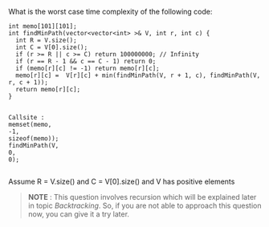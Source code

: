 <div class="markdown-content" id="problem-content">
<p>What is the worst case time complexity of the following code:</p>
<div class="language-cpp highlighter-rouge"><pre class="highlight"><code><span class="kt">int</span> <span class="n">memo</span><span class="p">[</span><span class="mi">101</span><span class="p">][</span><span class="mi">101</span><span class="p">];</span>
<span class="kt">int</span> <span class="nf">findMinPath</span><span class="p">(</span><span class="n">vector</span><span class="o">&lt;</span><span class="n">vector</span><span class="o">&lt;</span><span class="kt">int</span><span class="o">&gt;</span> <span class="o">&gt;&amp;</span> <span class="n">V</span><span class="p">,</span> <span class="kt">int</span> <span class="n">r</span><span class="p">,</span> <span class="kt">int</span> <span class="n">c</span><span class="p">)</span> <span class="p">{</span>
  <span class="kt">int</span> <span class="n">R</span> <span class="o">=</span> <span class="n">V</span><span class="p">.</span><span class="n">size</span><span class="p">();</span>
  <span class="kt">int</span> <span class="n">C</span> <span class="o">=</span> <span class="n">V</span><span class="p">[</span><span class="mi">0</span><span class="p">].</span><span class="n">size</span><span class="p">();</span>
  <span class="k">if</span> <span class="p">(</span><span class="n">r</span> <span class="o">&gt;=</span> <span class="n">R</span> <span class="o">||</span> <span class="n">c</span> <span class="o">&gt;=</span> <span class="n">C</span><span class="p">)</span> <span class="k">return</span> <span class="mi">100000000</span><span class="p">;</span> <span class="c1">// Infinity
</span>  <span class="k">if</span> <span class="p">(</span><span class="n">r</span> <span class="o">==</span> <span class="n">R</span> <span class="o">-</span> <span class="mi">1</span> <span class="o">&amp;&amp;</span> <span class="n">c</span> <span class="o">==</span> <span class="n">C</span> <span class="o">-</span> <span class="mi">1</span><span class="p">)</span> <span class="k">return</span> <span class="mi">0</span><span class="p">;</span>
  <span class="k">if</span> <span class="p">(</span><span class="n">memo</span><span class="p">[</span><span class="n">r</span><span class="p">][</span><span class="n">c</span><span class="p">]</span> <span class="o">!=</span> <span class="o">-</span><span class="mi">1</span><span class="p">)</span> <span class="k">return</span> <span class="n">memo</span><span class="p">[</span><span class="n">r</span><span class="p">][</span><span class="n">c</span><span class="p">];</span>
  <span class="n">memo</span><span class="p">[</span><span class="n">r</span><span class="p">][</span><span class="n">c</span><span class="p">]</span> <span class="o">=</span>  <span class="n">V</span><span class="p">[</span><span class="n">r</span><span class="p">][</span><span class="n">c</span><span class="p">]</span> <span class="o">+</span> <span class="n">min</span><span class="p">(</span><span class="n">findMinPath</span><span class="p">(</span><span class="n">V</span><span class="p">,</span> <span class="n">r</span> <span class="o">+</span> <span class="mi">1</span><span class="p">,</span> <span class="n">c</span><span class="p">),</span> <span class="n">findMinPath</span><span class="p">(</span><span class="n">V</span><span class="p">,</span> <span class="n">r</span><span class="p">,</span> <span class="n">c</span> <span class="o">+</span> <span class="mi">1</span><span class="p">));</span>
  <span class="k">return</span> <span class="n">memo</span><span class="p">[</span><span class="n">r</span><span class="p">][</span><span class="n">c</span><span class="p">];</span>
<span class="p">}</span>

<span class="n">Callsite</span> <span class="o">:</span> 
<span class="n">memset</span><span class="p">(</span><span class="n">memo</span><span class="p">,</span> <span class="o">-</span><span class="mi">1</span><span class="p">,</span> <span class="k">sizeof</span><span class="p">(</span><span class="n">memo</span><span class="p">));</span>
<span class="n">findMinPath</span><span class="p">(</span><span class="n">V</span><span class="p">,</span> <span class="mi">0</span><span class="p">,</span> <span class="mi">0</span><span class="p">);</span>
</code></pre>
</div>
<p>Assume R = V.size() and C = V[0].size() and V has positive elements</p>
<blockquote>
<p><strong>NOTE</strong> : This question involves recursion which will be explained later in topic <em>Backtracking</em>. So, if you are not able to approach this question now, you can give it a try later.</p>
</blockquote>
</div>